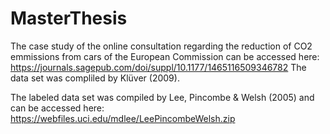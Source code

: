 # MasterThesis
The case study of the online consultation regarding the reduction of CO2 emmissions from cars of the European Commission can be accessed here: https://journals.sagepub.com/doi/suppl/10.1177/1465116509346782 
The data set was compliled by Klüver (2009).

The labeled data set was compiled by Lee, Pincombe & Welsh (2005) and can be accessed here: https://webfiles.uci.edu/mdlee/LeePincombeWelsh.zip
